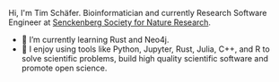 Hi, I'm Tim Schäfer.
Bioinformatician and currently Research Software Engineer at [Senckenberg Society for Nature Research](https://www.senckenberg.de).

- 🌱 I’m currently learning Rust and Neo4j.
- :rocket: I enjoy using tools like Python, Jupyter, Rust, Julia, C++, and R to solve scientific problems, build high quality scientific software and promote open science.
